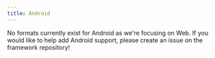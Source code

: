 ```yaml
---
title: Android
---
```


No formats currently exist for Android as we're focusing on Web. If you would like to help add
Android support, please create an issue on the framework repository!

